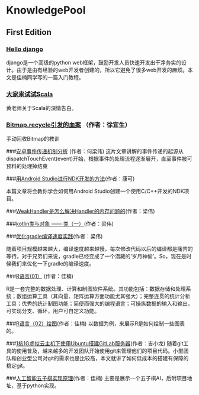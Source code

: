 # KnowledgePool


## First Edition

### [Hello django](http://dannylee1991.github.io/2016/01/12/HelloDjango!/)

django是一个高级的python web框架，鼓励开发人员快速开发出干净务实的设计。由于是由有经验的web开发者创建的，所以它避免了很多web开发的麻烦。本文是佳楠同学写的一篇入门教程。



### [大家来试试Scala](http://mp.weixin.qq.com/s?__biz=MzI5NTAzNTMxMw==&mid=402654079&idx=1&sn=1ffb7ba1aeab8e2a785cabb8161f7bc0&scene=1&srcid=0119h6D3unxlDrhf6DQadgQh&from=groupmessage&isappinstalled=0#wechat_redirect)

黄老师关于Scala的深情告白。


### [Bitmap.recycle引发的血案](http://blog.csdn.net/eclipsexys/article/details/50581162) （作者：徐宜生）

手动回收Bitmap的教训


###[安卓事件传递机制分析](http://ohmerhe.com/2016/02/01/android_event_pass_parsing/) (作者：何梁伟)
这片文章讲解的事件传递的起源从dispatchTouchEvent(event)开始，根据事件的处理流程逐渐展开，直至事件被可预料的处理掉结束

###[用Android Studio进行NDK开发的方法](http://renkangke.github.io/2016/01/22/%E7%94%A8Android-Studio%E8%BF%9B%E8%A1%8CNDK%E5%BC%80%E5%8F%91%E7%9A%84%E6%96%B9%E6%B3%95/)(作者：康可)

本篇文章将会教你学会如何用Android Studio创建一个使用C/C++开发的NDK项目。

###[WeakHandler是怎么解决Handler的内存问题的](http://ohmerhe.com/2016/01/18/how-to-work-weakhandler/)(作者：梁伟)

###[kotlin类与对象 —— 类（一）](http://ohmerhe.com/2016/01/02/object-class-class/)(作者：梁伟)  

###[优化gradle编译速度实践](http://ohmerhe.com/2016/02/26/gradle_speed_up/)(作者：梁伟)

随着项目规模越来越大，编译速度越来越慢，每次修改代码以后的编译都是痛苦的等待。对于兄弟们来说，gradle已经变成了一个潜藏的‘岁月神偷’。So，现在是时候我们来优化一下gradle的编译速度。

###[R语言(01）](http://dannylee1991.github.io/2016/02/29/R%E8%AF%AD%E8%A8%80\(01\)%EF%BC%8DR%E5%BF%AB%E9%80%9F%E5%85%A5%E9%97%A8/) (作者：佳楠)

R是一套完整的数据处理、计算和制图软件系统。其功能包括：数据存储和处理系统；数组运算工具（其向量、矩阵运算方面功能尤其强大）；完整连贯的统计分析工具；优秀的统计制图功能；简便而强大的编程语言；可操纵数据的输入和输出，可实现分支、循环，用户可自定义功能。

###[R语言（02）绘图](http://dannylee1991.github.io/2016/03/06/R%E8%AF%AD%E8%A8%80%EF%BC%8802%EF%BC%89%E7%BB%98%E5%9B%BE/)(作者：佳楠)
以数据为例，来展示R是如何绘制一些图表的。

###[1核1G虚拟云主机下使用Ubuntu搭建GitLab服务器](http://blog.sina.com.cn/s/blog_783ede030102xqa1.html)(作者：吉小龙)
随着git工具的使用普及，越来越多的开发团队开始使用git来管理他们的项目代码。小型团队和创业型公司对git的需求也是比较高，本文就讲了如何低成本的搭建有保障的稳定git。

###[人工智能五子棋实现原理](http://dannylee1991.github.io/2016/03/13/%E4%BA%BA%E5%B7%A5%E6%99%BA%E8%83%BD%E4%BA%94%E5%AD%90%E6%A3%8B%E5%AE%9E%E7%8E%B0%E5%8E%9F%E7%90%86/)(作者：佳楠)
主要是展示一个五子棋AI，后附项目地址，基于python实现。

